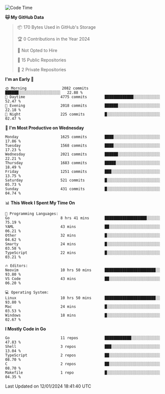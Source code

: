 <!--START_SECTION:waka-->
![Code Time](http://img.shields.io/badge/Code%20Time-326%20hrs%2020%20mins-blue)

**🐱 My GitHub Data** 

> 📦 170 Bytes Used in GitHub's Storage 
 > 
> 🏆 0 Contributions in the Year 2024
 > 
> 🚫 Not Opted to Hire
 > 
> 📜 15 Public Repositories 
 > 
> 🔑 2 Private Repositories 
 > 
**I'm an Early 🐤** 

```text
🌞 Morning                2082 commits        ██████░░░░░░░░░░░░░░░░░░░   22.88 % 
🌆 Daytime                4775 commits        █████████████░░░░░░░░░░░░   52.47 % 
🌃 Evening                2018 commits        ██████░░░░░░░░░░░░░░░░░░░   22.18 % 
🌙 Night                  225 commits         █░░░░░░░░░░░░░░░░░░░░░░░░   02.47 % 
```
📅 **I'm Most Productive on Wednesday** 

```text
Monday                   1625 commits        ████░░░░░░░░░░░░░░░░░░░░░   17.86 % 
Tuesday                  1568 commits        ████░░░░░░░░░░░░░░░░░░░░░   17.23 % 
Wednesday                2021 commits        ██████░░░░░░░░░░░░░░░░░░░   22.21 % 
Thursday                 1683 commits        █████░░░░░░░░░░░░░░░░░░░░   18.49 % 
Friday                   1251 commits        ███░░░░░░░░░░░░░░░░░░░░░░   13.75 % 
Saturday                 521 commits         █░░░░░░░░░░░░░░░░░░░░░░░░   05.73 % 
Sunday                   431 commits         █░░░░░░░░░░░░░░░░░░░░░░░░   04.74 % 
```


📊 **This Week I Spent My Time On** 

```text
💬 Programming Languages: 
Go                       8 hrs 41 mins       ███████████████████░░░░░░   75.19 % 
YAML                     43 mins             ██░░░░░░░░░░░░░░░░░░░░░░░   06.21 % 
Other                    32 mins             █░░░░░░░░░░░░░░░░░░░░░░░░   04.62 % 
Smarty                   24 mins             █░░░░░░░░░░░░░░░░░░░░░░░░   03.58 % 
TypeScript               22 mins             █░░░░░░░░░░░░░░░░░░░░░░░░   03.21 % 

🔥 Editors: 
Neovim                   10 hrs 50 mins      ███████████████████████░░   93.80 % 
VS Code                  43 mins             ██░░░░░░░░░░░░░░░░░░░░░░░   06.20 % 

💻 Operating System: 
Linux                    10 hrs 50 mins      ███████████████████████░░   93.80 % 
Mac                      24 mins             █░░░░░░░░░░░░░░░░░░░░░░░░   03.53 % 
Windows                  18 mins             █░░░░░░░░░░░░░░░░░░░░░░░░   02.67 % 
```

**I Mostly Code in Go** 

```text
Go                       11 repos            ████████████░░░░░░░░░░░░░   47.83 % 
Shell                    3 repos             ███░░░░░░░░░░░░░░░░░░░░░░   13.04 % 
TypeScript               2 repos             ██░░░░░░░░░░░░░░░░░░░░░░░   08.70 % 
C                        2 repos             ██░░░░░░░░░░░░░░░░░░░░░░░   08.70 % 
Makefile                 1 repo              █░░░░░░░░░░░░░░░░░░░░░░░░   04.35 % 
```




 Last Updated on 12/01/2024 18:41:40 UTC
<!--END_SECTION:waka-->
